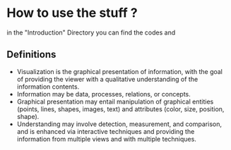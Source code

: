 # How to use the stuff ?
in the "Introduction" Directory you can find the codes and 
## Definitions

* Visualization is the graphical presentation of information, with the goal of providing the viewer with a qualitative understanding of the information contents.
* Information may be data, processes, relations, or concepts.
* Graphical presentation may entail manipulation of graphical entities (points, lines, shapes, images, text) and attributes (color, size, position, shape).
* Understanding may involve detection, measurement, and comparison, and is enhanced via interactive techniques and providing the information from multiple views and with      multiple techniques. 

